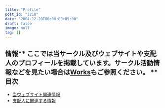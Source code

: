 ```yaml
---
title: "Profile"
post_id: "3218"
date: "2004-12-28T00:00:00+09:00"
draft: false
image: null
tag: []
---
```



## 情報** ここでは当サークル及びウェブサイトや支配人のプロフィールを掲載しています。サークル活動情報などを見たい場合は[Works](/legacy/index.php?/Works)もご参照ください。 **目次

  * [当ウェブサイト関連情報](/category/about)
  * [支配人に関連する情報](/tag/head)
